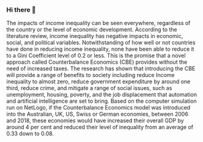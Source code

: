 ### Hi there 👋

The impacts of income inequality can be seen everywhere, regardless of
the country or the level of economic development. According to the
literature review, income inequality has negative impacts in economic,
social, and political variables. Notwithstanding of how well or not
countries have done in reducing income inequality, none have been able
to reduce it to a Gini Coefficient level of 0.2 or less.
This is the promise that a novel approach called Counterbalance
Economics (CBE) provides without the need of increased taxes. The
research has shown that introducing the CBE will provide a range of
benefits to society including reduce Income inequality to almost zero,
reduce government expenditure by around one third, reduce crime, and
mitigate a range of social issues, such as unemployment, housing,
poverty, and the job displacement that automation and artificial
intelligence are set to bring.
Based on the computer simulation run on NetLogo, if the Counterbalance
Economics model was introduced into the Australian, UK, US, Swiss or
German economies, between 2006 and 2018, these economies would
have increased their overall GDP by around 4 per cent and reduced their
level of inequality from an average of 0.33 down to 0.08.
